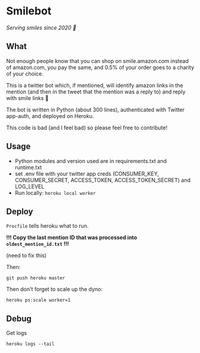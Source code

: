 # Smilebot

_Serving smiles since 2020 💛_

## What

Not enough people know that you can shop on smile.amazon.com instead of amazon.com, you pay the same, and 0.5% of your order goes to a charity of your choice.

This is a twitter bot which, if mentioned, will identify amazon links in the mention (and then in the tweet that the mention was a reply to) and reply with smile links 🙂

The bot is written in Python (about 300 lines), authenticated with Twitter app-auth, and deployed on Heroku.

This code is bad (and I feel bad) so please feel free to contribute!

## Usage 

* Python modules and version used are in requirements.txt and runtime.txt
* set .env file with your twitter app creds (CONSUMER_KEY, CONSUMER_SECRET, ACCESS_TOKEN, ACCESS_TOKEN_SECRET) and LOG_LEVEL
* Run locally: `heroku local worker`

## Deploy

`Procfile` tells heroku what to run.

**!!! Copy the last mention ID that was processed into `oldest_mention_id.txt` !!!**

(need to fix this)

Then:

```
git push heroku master
```

Then don't forget to scale up the dyno:

```
heroku ps:scale worker=1
```

## Debug

Get logs

```
heroku logs --tail
```
